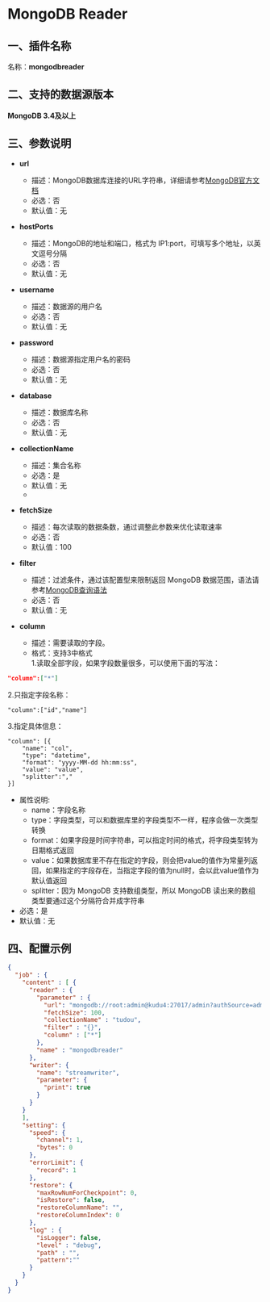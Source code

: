 # MongoDB Reader

<a name="c6v6n"></a>
## 一、插件名称
名称：**mongodbreader**
<a name="jVb3v"></a>
## 二、支持的数据源版本
**MongoDB 3.4及以上**
<a name="2lzA4"></a>
## 三、参数说明<br />

- **url**
  - 描述：MongoDB数据库连接的URL字符串，详细请参考[MongoDB官方文档](https://docs.mongodb.com/manual/reference/connection-string/)
  - 必选：否
  - 默认值：无



- **hostPorts**
  - 描述：MongoDB的地址和端口，格式为 IP1:port，可填写多个地址，以英文逗号分隔
  - 必选：否
  - 默认值：无



- **username**
  - 描述：数据源的用户名
  - 必选：否
  - 默认值：无



- **password**
  - 描述：数据源指定用户名的密码
  - 必选：否
  - 默认值：无



- **database**
  - 描述：数据库名称
  - 必选：否
  - 默认值：无



- **collectionName**
  - 描述：集合名称
  - 必选：是
  - 默认值：无
  - <br />
- **fetchSize**
  - 描述：每次读取的数据条数，通过调整此参数来优化读取速率
  - 必选：否
  - 默认值：100



- **filter**
  - 描述：过滤条件，通过该配置型来限制返回 MongoDB 数据范围，语法请参考[MongoDB查询语法](https://docs.mongodb.com/manual/crud/#read-operations)
  - 必选：否
  - 默认值：无



- **column**
  - 描述：需要读取的字段。
  - 格式：支持3中格式
<br />1.读取全部字段，如果字段数量很多，可以使用下面的写法：
```json
"column":["*"]
```
2.只指定字段名称：
```
"column":["id","name"]
```
3.指定具体信息：
```
"column": [{
    "name": "col",
    "type": "datetime",
    "format": "yyyy-MM-dd hh:mm:ss",
    "value": "value",
    "splitter":","
}]
```

  - 属性说明:
    - name：字段名称
    - type：字段类型，可以和数据库里的字段类型不一样，程序会做一次类型转换
    - format：如果字段是时间字符串，可以指定时间的格式，将字段类型转为日期格式返回
    - value：如果数据库里不存在指定的字段，则会把value的值作为常量列返回，如果指定的字段存在，当指定字段的值为null时，会以此value值作为默认值返回
    - splitter：因为 MongoDB 支持数组类型，所以 MongoDB 读出来的数组类型要通过这个分隔符合并成字符串
  - 必选：是
  - 默认值：无



<a name="1LBc2"></a>
## 四、配置示例
```json
{
  "job" : {
    "content" : [ {
      "reader" : {
        "parameter" : {
          "url": "mongodb://root:admin@kudu4:27017/admin?authSource=admin",
          "fetchSize": 100,
          "collectionName" : "tudou",
          "filter" : "{}",
          "column" : ["*"]
        },
        "name" : "mongodbreader"
      },
      "writer": {
        "name": "streamwriter",
        "parameter": {
          "print": true
        }
      }
    }
    ],
    "setting": {
      "speed": {
        "channel": 1,
        "bytes": 0
      },
      "errorLimit": {
        "record": 1
      },
      "restore": {
        "maxRowNumForCheckpoint": 0,
        "isRestore": false,
        "restoreColumnName": "",
        "restoreColumnIndex": 0
      },
      "log" : {
        "isLogger": false,
        "level" : "debug",
        "path" : "",
        "pattern":""
      }
    }
  }
}
```
